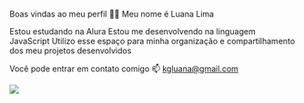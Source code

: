 Boas vindas ao meu perfil 💙💙
Meu nome é Luana Lima

Estou estudando na Alura
Estou me desenvolvendo na linguagem JavaScript
Utilizo esse espaço para minha organização e compartilhamento dos meu projetos desenvolvidos

Você pode entrar em contato comigo 📫
kgluana@gmail.com

![](https://www.google.com/url?sa=i&url=https%3A%2F%2Fmeu-paraiso-das-gifs.blogspot.com%2F2016%2F03%2Fpiu-piu-desenho-animado-em-png-e-gifs.html&psig=AOvVaw3pxai57kbtWvm8c-OeLhTp&ust=1717675995831000&source=images&cd=vfe&opi=89978449&ved=0CA8QjRxqFwoTCKCFxvW3xIYDFQAAAAAdAAAAABAJ)
